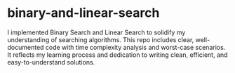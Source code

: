 # binary-and-linear-search
I implemented Binary Search and Linear Search to solidify my understanding of searching algorithms. This repo includes clear, well-documented code with time complexity analysis and worst-case scenarios. It reflects my learning process and dedication to writing clean, efficient, and easy-to-understand solutions.
